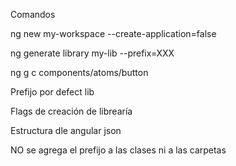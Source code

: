 Comandos

ng new my-workspace --create-application=false

ng generate library my-lib --prefix=XXX

ng g c components/atoms/button

Prefijo por defect lib

Flags de creación de librearía

Estructura dle angular json

NO se agrega el prefijo a las clases ni a las carpetas
